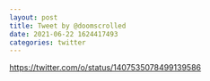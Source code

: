 ```yaml
--- 
layout: post 
title: Tweet by @doomscrolled 
date: 2021-06-22 1624417493 
categories: twitter 
--- 
```

https://twitter.com/o/status/1407535078499139586